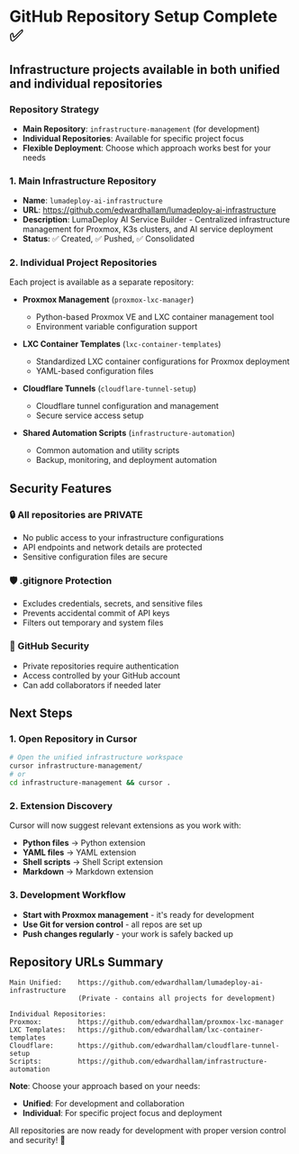 # GitHub Repository Setup Complete ✅

## Infrastructure projects available in both unified and individual repositories

### Repository Strategy
- **Main Repository**: `infrastructure-management` (for development)
- **Individual Repositories**: Available for specific project focus
- **Flexible Deployment**: Choose which approach works best for your needs

### 1. Main Infrastructure Repository
- **Name**: `lumadeploy-ai-infrastructure`
- **URL**: https://github.com/edwardhallam/lumadeploy-ai-infrastructure
- **Description**: LumaDeploy AI Service Builder - Centralized infrastructure management for Proxmox, K3s clusters, and AI service deployment
- **Status**: ✅ Created, ✅ Pushed, ✅ Consolidated

### 2. Individual Project Repositories
Each project is available as a separate repository:

- **Proxmox Management** (`proxmox-lxc-manager`)
  - Python-based Proxmox VE and LXC container management tool
  - Environment variable configuration support

- **LXC Container Templates** (`lxc-container-templates`)
  - Standardized LXC container configurations for Proxmox deployment
  - YAML-based configuration files

- **Cloudflare Tunnels** (`cloudflare-tunnel-setup`)
  - Cloudflare tunnel configuration and management
  - Secure service access setup

- **Shared Automation Scripts** (`infrastructure-automation`)
  - Common automation and utility scripts
  - Backup, monitoring, and deployment automation

## Security Features

### 🔒 All repositories are **PRIVATE**
- No public access to your infrastructure configurations
- API endpoints and network details are protected
- Sensitive configuration files are secure

### 🛡️ .gitignore Protection
- Excludes credentials, secrets, and sensitive files
- Prevents accidental commit of API keys
- Filters out temporary and system files

### 🔐 GitHub Security
- Private repositories require authentication
- Access controlled by your GitHub account
- Can add collaborators if needed later

## Next Steps

### 1. Open Repository in Cursor
```bash
# Open the unified infrastructure workspace
cursor infrastructure-management/
# or
cd infrastructure-management && cursor .
```

### 2. Extension Discovery
Cursor will now suggest relevant extensions as you work with:
- **Python files** → Python extension
- **YAML files** → YAML extension  
- **Shell scripts** → Shell Script extension
- **Markdown** → Markdown extension

### 3. Development Workflow
- **Start with Proxmox management** - it's ready for development
- **Use Git for version control** - all repos are set up
- **Push changes regularly** - your work is safely backed up

## Repository URLs Summary
```
Main Unified:    https://github.com/edwardhallam/lumadeploy-ai-infrastructure
                 (Private - contains all projects for development)

Individual Repositories:
Proxmox:         https://github.com/edwardhallam/proxmox-lxc-manager
LXC Templates:   https://github.com/edwardhallam/lxc-container-templates
Cloudflare:      https://github.com/edwardhallam/cloudflare-tunnel-setup
Scripts:         https://github.com/edwardhallam/infrastructure-automation
```

**Note**: Choose your approach based on your needs:
- **Unified**: For development and collaboration
- **Individual**: For specific project focus and deployment

All repositories are now ready for development with proper version control and security! 🚀
